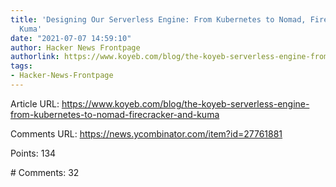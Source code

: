 ```yaml
---
title: 'Designing Our Serverless Engine: From Kubernetes to Nomad, Firecracker, and
  Kuma'
date: "2021-07-07 14:59:10"
author: Hacker News Frontpage
authorlink: https://www.koyeb.com/blog/the-koyeb-serverless-engine-from-kubernetes-to-nomad-firecracker-and-kuma
tags:
- Hacker-News-Frontpage
---
```


<p>Article URL: <a href="https://www.koyeb.com/blog/the-koyeb-serverless-engine-from-kubernetes-to-nomad-firecracker-and-kuma">https://www.koyeb.com/blog/the-koyeb-serverless-engine-from-kubernetes-to-nomad-firecracker-and-kuma</a></p>
<p>Comments URL: <a href="https://news.ycombinator.com/item?id=27761881">https://news.ycombinator.com/item?id=27761881</a></p>
<p>Points: 134</p>
<p># Comments: 32</p>
